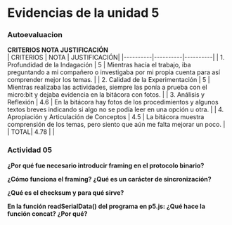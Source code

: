 
# Evidencias de la unidad 5

### Autoevaluacion    
**CRITERIOS	NOTA	JUSTIFICACIÓN**   
| CRITERIOS | NOTA | JUSTIFICACIÓN|
|----------|----------|----------|
| 1. Profundidad de la Indagación  |  5   | Mientras hacía el trabajo, iba preguntando a mi compañero o investigaba por mi propia cuenta para así comprender mejor los temas.  |
| 2. Calidad de la Experimentación |  5   | Mientras realizaba las actividades, siempre las ponía a prueba con el micro:bit y dejaba evidencia en la bitácora con fotos. |
| 3. Análisis y Reflexión |  4.6   | En la bitácora hay fotos de los procedimientos y algunos textos breves indicando si algo no se podía leer en una opción u otra.  |
| 4. Apropiación y Articulación de Conceptos |  4.5  | La bitácora muestra comprensión de los temas, pero siento que aún me falta mejorar un poco.    |
| TOTAL| 4.78 |    |   

### Actividad 05   
**¿Por qué fue necesario introducir framing en el protocolo binario?**  

**¿Cómo funciona el framing? ¿Qué es un carácter de sincronización?**   

**¿Qué es el checksum y para qué sirve?**   

**En la función readSerialData() del programa en p5.js: ¿Qué hace la función concat? ¿Por qué?**   

